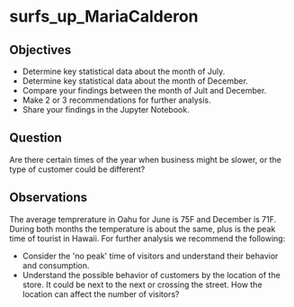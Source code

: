 # surfs_up_MariaCalderon

## Objectives

* Determine key statistical data about the month of July. 
* Determine key statistical data about the month of December.
* Compare your findings between the month of Jult and December.
* Make 2 or 3 recommendations for further analysis.
* Share your findings in the Jupyter Notebook. 

## Question
Are there certain times of the year when business might be slower, or the type of customer could be different?

## Observations

The average temprerature in Oahu for June is 75F and December is 71F. During both months the temperature is about the same, plus is the peak time of tourist in Hawaii. 
For further analysis we recommend the following:

* Consider the 'no peak' time of visitors and understand their behavior and consumption. 
* Understand the possible behavior of customers by the location of the store. It could be next to the next or crossing the street. How the location can affect the number of visitors?
